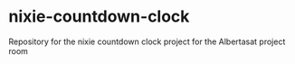 # nixie-countdown-clock
Repository for the nixie countdown clock project for the Albertasat project room
